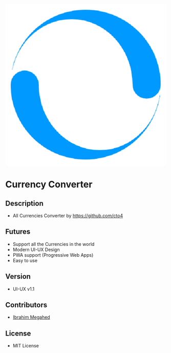 ![Currency Converter Logo](docs/images/logo-512.png)
# Currency Converter

## Description
- All Currencies Converter by https://github.com/cto4

## Futures
- Support all the Currencies in the world
- Modern UI-UX Design
- PWA support (Progressive Web Apps)
- Easy to use

## Version
- UI-UX v1.1

## Contributors
- [Ibrahim Megahed](https://github.com/cto4)

## License
- MIT License